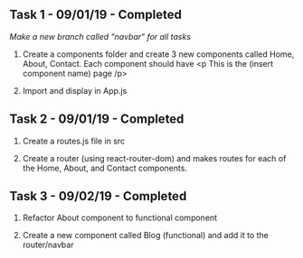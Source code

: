 ## Task 1 - 09/01/19 - Completed

<em>Make a new branch called "navbar" for all tasks</em>

1. Create a components folder and create 3 new components called Home, About, Contact.
   Each component should have <p This is the (insert component name) page /p>

2. Import and display in App.js

## Task 2 - 09/01/19 - Completed

1. Create a routes.js file in src

2. Create a router (using react-router-dom) and makes routes for each of the Home, About, and Contact components.

## Task 3 - 09/02/19 - Completed

1. Refactor About component to functional component

2. Create a new component called Blog (functional) and add it to the router/navbar
